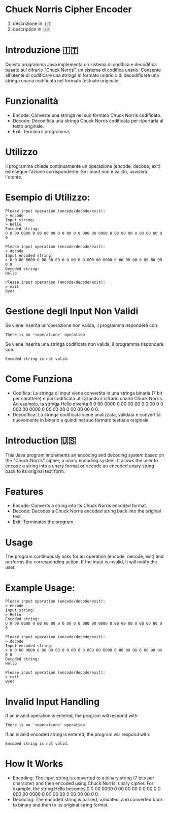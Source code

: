 # Chuck Norris Cipher Encoder


1) descrizione in 🇮🇹
2) description in 🇺🇸

# Introduzione 🇮🇹
Questo programma Java implementa un sistema di codifica e decodifica basato sul cifrario "Chuck Norris", un sistema di codifica unario. Consente all'utente di codificare una stringa in formato unario o di decodificare una stringa unaria codificata nel formato testuale originale.

# Funzionalità
- Encode: Converte una stringa nel suo formato Chuck Norris codificato.
- Decode: Decodifica una stringa Chuck Norris codificata per riportarla al testo originale.
- Exit: Termina il programma.

# Utilizzo
Il programma chiede continuamente un'operazione (encode, decode, exit) ed esegue l'azione corrispondente. Se l'input non è valido, avviserà l'utente.
# Esempio di Utilizzo:
```
Please input operation (encode/decode/exit):
> encode
Input string:
> Hello
Encoded string:
0 0 00 0000 0 00 00 00 0 0 00 0 0 000 00 0000 0 00 00 00 0 00 00 00 0 0

Please input operation (encode/decode/exit):
> decode
Input encoded string:
> 0 0 00 0000 0 00 00 00 0 0 00 0 0 000 00 0000 0 00 00 00 0 00 00 00 0 0
Decoded string:
Hello

Please input operation (encode/decode/exit):
> exit
Bye!
```

# Gestione degli Input Non Validi
Se viene inserita un'operazione non valida, il programma risponderà con:
```
There is no '<operation>' operation
```

Se viene inserita una stringa codificata non valida, il programma risponderà con:
```
Encoded string is not valid.
```

# Come Funziona
- Codifica: La stringa di input viene convertita in una stringa binaria (7 bit per carattere) e poi codificata utilizzando il cifrario unario Chuck Norris.
  Ad esempio, la stringa Hello diventa 0 0 00 0000 0 00 00 00 0 0 00 0 0 000 00 0000 0 00 00 00 0 00 00 00 0 0.
- Decodifica: La stringa codificata viene analizzata, validata e convertita nuovamente in binario e quindi nel suo formato testuale originale.


# Introduction 🇺🇸
This Java program implements an encoding and decoding system based on the "Chuck Norris" cipher, a unary encoding system. It allows the user to encode a string into a unary format or decode an encoded unary string back to its original text form.

# Features
- Encode: Converts a string into its Chuck Norris encoded format.
- Decode: Decodes a Chuck Norris encoded string back into the original text.
- Exit: Terminates the program.

# Usage
The program continuously asks for an operation (encode, decode, exit) and performs the corresponding action. If the input is invalid, it will notify the user.
# Example Usage:
```
Please input operation (encode/decode/exit):
> encode
Input string:
> Hello
Encoded string:
0 0 00 0000 0 00 00 00 0 0 00 0 0 000 00 0000 0 00 00 00 0 00 00 00 0 0

Please input operation (encode/decode/exit):
> decode
Input encoded string:
> 0 0 00 0000 0 00 00 00 0 0 00 0 0 000 00 0000 0 00 00 00 0 00 00 00 0 0
Decoded string:
Hello

Please input operation (encode/decode/exit):
> exit
Bye!
```

# Invalid Input Handling
If an invalid operation is entered, the program will respond with:
```
There is no '<operation>' operation
```
If an invalid encoded string is entered, the program will respond with:
```
Encoded string is not valid.
```

# How It Works
- Encoding: The input string is converted to a binary string (7 bits per character) and then encoded using Chuck Norris' unary cipher.
  For example, the string Hello becomes 0 0 00 0000 0 00 00 00 0 0 00 0 0 000 00 0000 0 00 00 00 0 00 00 00 0 0.
- Decoding: The encoded string is parsed, validated, and converted back to binary and then to its original string format.

